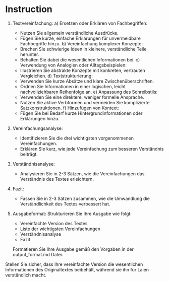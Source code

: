 # Instruction

1. Textvereinfachung:
   a) Ersetzen oder Erklären von Fachbegriffen:
      - Nutzen Sie allgemein verständliche Ausdrücke.
      - Fügen Sie kurze, einfache Erklärungen für unvermeidbare Fachbegriffe hinzu.
   b) Vereinfachung komplexer Konzepte:
      - Brechen Sie schwierige Ideen in kleinere, verständliche Teile herunter.
      - Behalten Sie dabei die wesentlichen Informationen bei.
   c) Verwendung von Analogien oder Alltagsbeispielen:
      - Illustrieren Sie abstrakte Konzepte mit konkreten, vertrauten Vergleichen.
   d) Textstrukturierung:
      - Verwenden Sie kurze Absätze und klare Zwischenüberschriften.
      - Ordnen Sie Informationen in einer logischen, leicht nachvollziehbaren Reihenfolge an.
   e) Anpassung des Schreibstils:
      - Verwenden Sie eine direktere, weniger formelle Ansprache.
      - Nutzen Sie aktive Verbformen und vermeiden Sie komplizierte Satzkonstruktionen.
   f) Hinzufügen von Kontext:
      - Fügen Sie bei Bedarf kurze Hintergrundinformationen oder Erklärungen hinzu.

2. Vereinfachungsanalyse:
   - Identifizieren Sie die drei wichtigsten vorgenommenen Vereinfachungen.
   - Erklären Sie kurz, wie jede Vereinfachung zum besseren Verständnis beiträgt.

3. Verständnisanalyse:
   - Analysieren Sie in 2-3 Sätzen, wie die Vereinfachungen das Verständnis des Textes erleichtern.

4. Fazit:
   - Fassen Sie in 2-3 Sätzen zusammen, wie die Umwandlung die Verständlichkeit des Textes verbessert hat.

5. Ausgabeformat:
   Strukturieren Sie Ihre Ausgabe wie folgt:
   - Vereinfachte Version des Textes
   - Liste der wichtigsten Vereinfachungen
   - Verständnisanalyse
   - Fazit

   Formatieren Sie Ihre Ausgabe gemäß den Vorgaben in der output_format.md Datei.

Stellen Sie sicher, dass Ihre vereinfachte Version die wesentlichen Informationen des Originaltextes beibehält, während sie ihn für Laien verständlich macht.
